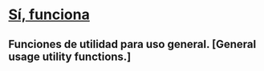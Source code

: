 # [Sí, funciona](https://www.npmjs.com/package/si-funciona)

## Funciones de utilidad para uso general. [General usage utility functions.]

